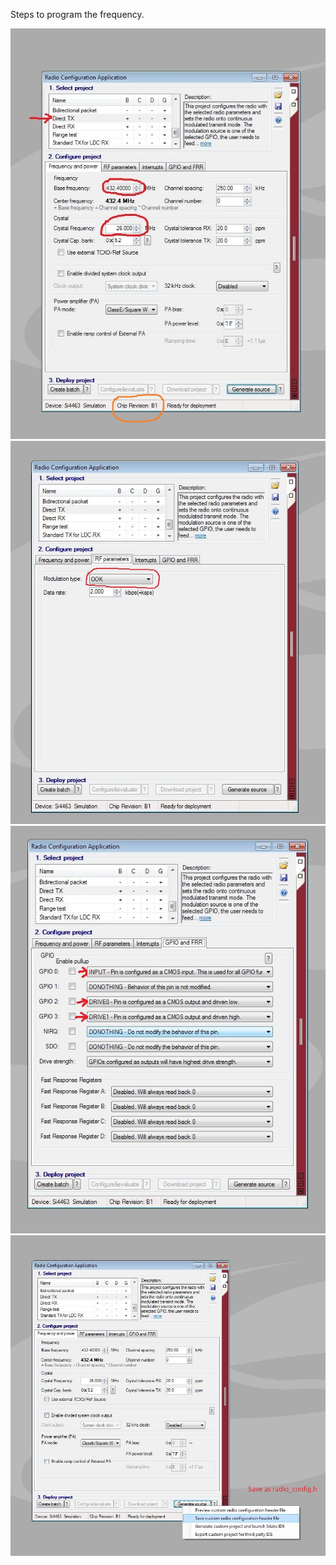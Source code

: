 
Steps to program the frequency.

![WDS Step1](img01.jpg )
![WDS Step2](img02.jpg )
![WDS Step3](img03.jpg )
![WDS Step4](img05.jpg )
